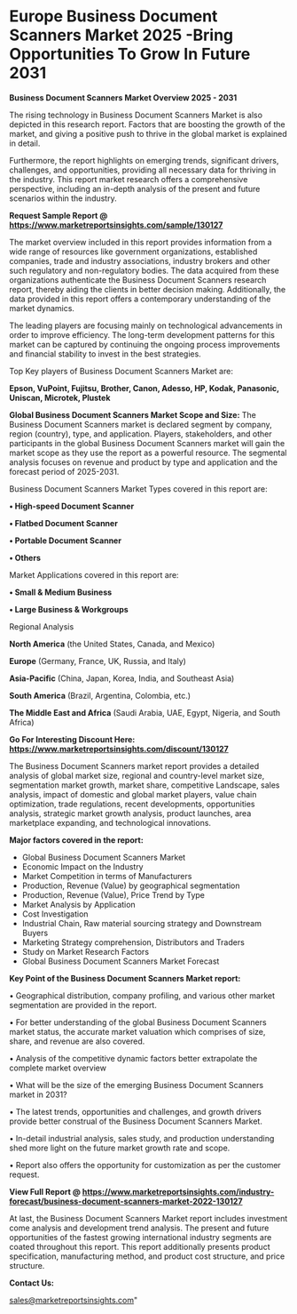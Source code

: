 # Europe Business Document Scanners Market 2025 -Bring Opportunities To Grow In Future 2031

<Strong> Business Document Scanners Market Overview 2025 - 2031</strong>

The rising technology in Business Document Scanners Market is also depicted in this research report. Factors that are boosting the growth of the market, and giving a positive push to thrive in the global market is explained in detail.

Furthermore, the report highlights on emerging trends, significant drivers, challenges, and opportunities, providing all necessary data for thriving in the industry. This report market research offers a comprehensive perspective, including an in-depth analysis of the present and future scenarios within the industry.

<strong>Request Sample Report @ <a href=https://www.marketreportsinsights.com/sample/130127>https://www.marketreportsinsights.com/sample/130127</a></strong>

The market overview included in this report provides information from a wide range of resources like government organizations, established companies, trade and industry associations, industry brokers and other such regulatory and non-regulatory bodies. The data acquired from these organizations authenticate the Business Document Scanners research report, thereby aiding the clients in better decision making. Additionally, the data provided in this report offers a contemporary understanding of the market dynamics.

The leading players are focusing mainly on technological advancements in order to improve efficiency. The long-term development patterns for this market can be captured by continuing the ongoing process improvements and financial stability to invest in the best strategies.

Top Key players of Business Document Scanners Market are:

<strong>Epson, VuPoint, Fujitsu, Brother, Canon, Adesso, HP, Kodak, Panasonic, Uniscan, Microtek, Plustek</strong>

<strong><b>Global Business Document Scanners Market Scope and Size:</b></strong>
The Business Document Scanners market is declared segment by company, region (country), type, and application. Players, stakeholders, and other participants in the global Business Document Scanners market will gain the market scope as they use the report as a powerful resource. The segmental analysis focuses on revenue and product by type and application and the forecast period of 2025-2031.

Business Document Scanners Market Types covered in this report are:

<strong>• High-speed Document Scanner

• Flatbed Document Scanner

• Portable Document Scanner

• Others</strong>

Market Applications covered in this report are:

<strong>• Small & Medium Business

• Large Business & Workgroups</strong> 

Regional Analysis

<strong>North America</strong> (the United States, Canada, and Mexico)

<strong>Europe</strong> (Germany, France, UK, Russia, and Italy)

<strong>Asia-Pacific</strong> (China, Japan, Korea, India, and Southeast Asia)

<strong>South America</strong> (Brazil, Argentina, Colombia, etc.)

<strong>The Middle East and Africa</strong> (Saudi Arabia, UAE, Egypt, Nigeria, and South Africa)

<strong>Go For Interesting Discount Here: <a href=https://www.marketreportsinsights.com/discount/130127>https://www.marketreportsinsights.com/discount/130127</a></strong>

The Business Document Scanners market report provides a detailed analysis of global market size, regional and country-level market size, segmentation market growth, market share, competitive Landscape, sales analysis, impact of domestic and global market players, value chain optimization, trade regulations, recent developments, opportunities analysis, strategic market growth analysis, product launches, area marketplace expanding, and technological innovations.

<strong><b>Major factors covered in the report:</b></strong>
<ul>
  <li>Global Business Document Scanners Market </li>
  <li>Economic Impact on the Industry</li>
  <li>Market Competition in terms of Manufacturers</li>
  <li>Production, Revenue (Value) by geographical segmentation</li>
  <li>Production, Revenue (Value), Price Trend by Type</li>
  <li>Market Analysis by Application</li>
  <li>Cost Investigation</li>
  <li>Industrial Chain, Raw material sourcing strategy and Downstream Buyers</li>
  <li>Marketing Strategy comprehension, Distributors and Traders</li>
  <li>Study on Market Research Factors</li>
  <li>Global Business Document Scanners Market Forecast</li>
</ul>

<strong><b>Key Point of the Business Document Scanners Market report:</b></strong>

• Geographical distribution, company profiling, and various other market segmentation are provided in the report.

• For better understanding of the global Business Document Scanners market status, the accurate market valuation which comprises of size, share, and revenue are also covered.

• Analysis of the competitive dynamic factors better extrapolate the complete market overview

• What will be the size of the emerging Business Document Scanners market in 2031?

• The latest trends, opportunities and challenges, and growth drivers provide better construal of the Business Document Scanners Market.

• In-detail industrial analysis, sales study, and production understanding shed more light on the future market growth rate and scope.

• Report also offers the opportunity for customization as per the customer request.

<strong><b>View Full Report @ <a href=https://www.marketreportsinsights.com/industry-forecast/business-document-scanners-market-2022-130127>https://www.marketreportsinsights.com/industry-forecast/business-document-scanners-market-2022-130127</a></b></strong>


At last, the Business Document Scanners Market report includes investment come analysis and development trend analysis. The present and future opportunities of the fastest growing international industry segments are coated throughout this report. This report additionally presents product specification, manufacturing method, and product cost structure, and price structure.

<strong>Contact Us:</strong>

sales@marketreportsinsights.com"
